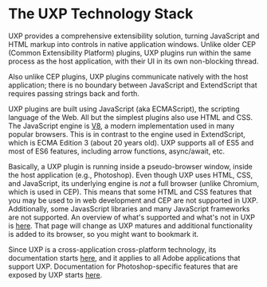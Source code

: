 # The UXP Technology Stack

UXP provides a comprehensive extensibility solution, turning JavaScript and HTML markup into controls in native application windows. Unlike older CEP (Common Extensibility Platform) plugins, UXP plugins run within the same process as the host application, with their UI in its own non-blocking thread.

Also unlike CEP plugins, UXP plugins communicate natively with the host application; there is no boundary between JavaScript and ExtendScript that requires passing strings back and forth.

UXP plugins are built using JavaScript (aka ECMAScript), the scripting language of the Web. All but the simplest plugins also use HTML and CSS. The JavaScript engine is [V8](https://v8.dev), a modern implementation used in many popular browsers. This is in contrast to the engine used in ExtendScript, which is ECMA Edition 3 (about 20 years old). UXP supports all of ES5 and most of ES6 features, including arrow functions, async/await, etc.

Basically, a UXP plugin is running inside a pseudo-browser window, inside the host application (e.g., Photoshop). Even though UXP uses HTML, CSS, and JavaScript, its underlying engine is _not_ a full browser (unlike Chromium, which is used in CEP). This means that some HTML and CSS features that you may be used to in web development and CEP are not supported in UXP. Additionally, some JavasScript libraries and many JavaScript frameworks are not supported. An overview of what's supported and what's not in UXP is [here](../guides/uxp_basics/unsupported.md). That page will change as UXP matures and additional functionality is added to its browser, so you might want to bookmark it.

Since UXP is a cross-application cross-platform technology, its documentation starts [here](/uxp-development/index.md), and it applies to all Adobe applications that support UXP. Documentation for Photoshop-specific features that are exposed by UXP starts [here](../ps_basics/index.md).